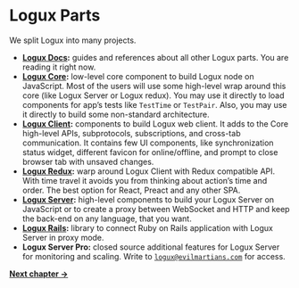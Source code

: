 # Logux Parts

We split Logux into many projects.

* **[Logux Docs]:** guides and references about all other Logux parts.
  You are reading it right now.
* **[Logux Core]:**  low-level core component to build Logux node on JavaScript.
  Most of the users will use some high-level wrap around this core
  (like Logux Server or Logux redux). You may use it directly to load
  components for app’s tests like `TestTime` or `TestPair`. Also, you may use
  it directly to build some non-standard architecture.
* **[Logux Client]:** components to build Logux web client.
  It adds to the Core high-level APIs, subprotocols, subscriptions, and
  cross-tab communication. It contains few UI components, like synchronization
  status widget, different favicon for online/offline, and prompt to close
  browser tab with unsaved changes.
* **[Logux Redux]:** warp around Logux Client with Redux compatible API.
  With time travel it avoids you from thinking about action’s time and order.
  The best option for React, Preact and any other SPA.
* **[Logux Server]:** high-level components to build your Logux Server
  on JavaScript or to create a proxy between WebSocket and HTTP and keep
  the back-end on any language, that you want.
* **[Logux Rails]:** library to connect Ruby on Rails application
  with Logux Server in proxy mode.
* **Logux Server Pro:** closed source additional features for Logux Server
  for monitoring and scaling. Write to [`logux@evilmartians.com`] for access.

[`logux@evilmartians.com`]: mailto:logux@evilmartians.com
[Logux Client]: https://github.com/logux/client
[Logux Server]: https://github.com/logux/server
[Logux Rails]: https://github.com/logux/logux_rails
[Logux Redux]: https://github.com/logux/redux
[Logux Core]: https://github.com/logux/core
[Logux Docs]: https://github.com/logux/logux

**[Next chapter →](./4-choosing.md)**
